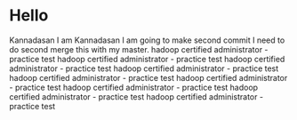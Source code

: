 # Hello
Kannadasan
I am Kannadasan
I am going to make second commit
I need to do second merge this with my master.
hadoop certified administrator - practice test
hadoop certified administrator - practice test
hadoop certified administrator - practice test
hadoop certified administrator - practice test
hadoop certified administrator - practice test
hadoop certified administrator - practice test
hadoop certified administrator - practice test
hadoop certified administrator - practice test
hadoop certified administrator - practice test
